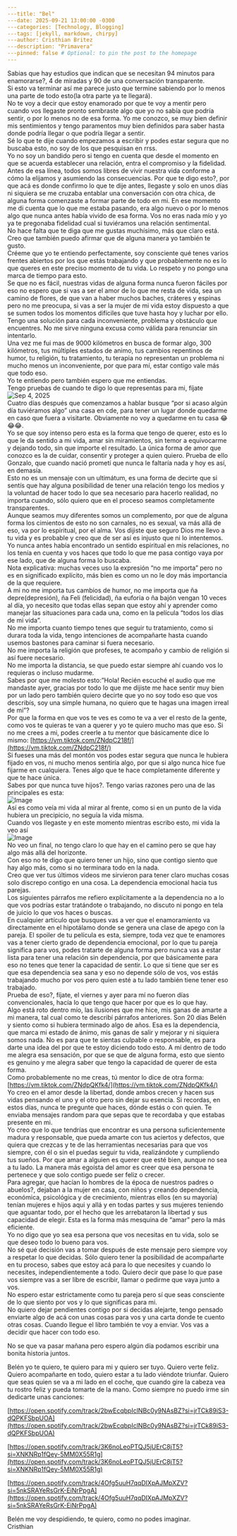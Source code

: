 ```yaml
---
---title: "Bel"
---date: 2025-09-21 13:00:00 -0300
---categories: [Technology, Blogging]
---tags: [jekyll, markdown, chirpy]
---author: Cristhian Britez
---description: "Primavera"
---pinned: false # Optional: to pin the post to the homepage
---
```


Sabias que hay estudios que indican que se necesitan 94 minutos para enamorarse?, 4 de miradas y 90 de una conversación transparente.  
Si esto va terminar así me parece justo que termine sabiendo por lo menos una parte de todo esto(la otra parte ya te llegará).  
No te voy a decir que estoy enamorado por que te voy a mentir pero cuando vos llegaste pronto sembraste algo que yo no sabía que podría sentir, o por lo menos no de esa forma. Yo me conozco, se muy bien definir mis sentimientos y tengo paramentos muy bien definidos para saber hasta donde podría llegar o que podría llegar a sentir.   
Sé lo que te dije cuando empezamos a escribir y podes estar segura que no buscaba esto, no soy de los que pesquisan en rrss.  
Yo no soy un bandido pero si tengo en cuenta que desde el momento en que se acuerda establecer una relación, entra el compromiso y la fidelidad. Antes de esa línea, todos somos libres de vivir nuestra vida conforme a cómo la elijamos y asumiendo las consecuencias. Por que te digo esto?, por que acá es donde confirmo lo que te dije antes, llegaste y solo en unos días ni siquiera se me cruzaba entablar una conversación con otra chica, de alguna forma comenzaste a formar parte de todo en mi. En ese momento me di cuenta que lo que me estaba pasando, era algo nuevo o por lo menos algo que nunca antes había vivido de esa forma. Vos no eras nada mío y yo ya te pregonaba fidelidad cual si tuviéramos una relación sentimental.   
No hace falta que te diga que me gustas muchísimo, más que claro está. Creo que también puedo afirmar que de alguna manera yo también te gusto.  
Créeme que yo te entiendo perfectamente, soy consciente qué tenes varios frentes abiertos por los que estás trabajando y que probablemente no es lo que queres en este preciso momento de tu vida. Lo respeto y no pongo una marca de tiempo para esto.   
Se que no es fácil, nuestras vidas de alguna forma nunca fueron fáciles por eso no espero que si vas a ser el amor de lo que me resta de vida, sea un camino de flores, de que van a haber muchos baches, cráteres y espinas pero no me preocupa, si vas a ser la mujer de mi vida estoy dispuesto a que se sumen todos los momentos difíciles que tuve hasta hoy y luchar por ello.  
Tengo una solución para cada inconveniente, problema y obstáculo que encuentres. No me sirve ninguna excusa como válida para renunciar sin intentarlo.  
Una vez me fui mas de 9000 kilómetros en busca de formar algo, 300 kilómetros, tus múltiples estados de animo, tus cambios repentinos de humor, tu religión, tu tratamiento, tu terapia no representan un problema ni mucho menos un inconveniente, por que para mí, estar contigo vale más que todo eso.  
Yo te entiendo pero también espero que me entiendas.  
Tengo pruebas de cuando te digo lo que representas para mi, fíjate   
![Sep 4, 2025](/assets/img/bb006237-561c-47b1-b23e-e3eac3bbe2fb.jpg)  
Cuatro días después que comenzamos a hablar busque “por si acaso algún día tuviéramos algo” una casa en cde, para tener un lugar donde quedarme en caso que fuera a visitarte. Obviamente no voy a quedarme en tu casa 😂😂😂.  
Yo se que soy intenso pero esta es la forma que tengo de querer, esto es lo que le da sentido a mi vida, amar sin miramientos, sin temor a equivocarme y dejando todo, sin que importe el resultado. La única forma de amor que conozco es la de cuidar, consentir y proteger a quien quiero. Prueba de ello Gonzalo, que cuando nació prometí que nunca le faltaría nada y hoy es así, en demasía.  
Esto no es un mensaje con un ultimátum, es una forma de decirte que si sentís que hay alguna posibilidad de tener una relación tengo los medios y la voluntad de hacer todo lo que sea necesario para hacerlo realidad, no importa cuando, sólo quiero que en el proceso seamos completamente transparentes.  
Aunque seamos muy diferentes somos un complemento, por que de alguna forma los cimientos de esto no son carnales, no es sexual, va más allá de eso, va por lo espiritual, por el alma. Vos dijiste que seguro Dios me llevo a tu vida y es probable y creo que de ser así es injusto que ni lo intentemos. Yo nunca antes había encontrado un sentido espiritual en mis relaciones, no los tenía en cuenta y vos haces que todo lo que me pasa contigo vaya por ese lado, que de alguna forma lo buscaba.  
Nota explicativa: muchas veces uso la expresión “no me importa” pero no es en significado explícito, más bien es como un no le doy más importancia de la que requiere.  
A mi no me importa tus cambios de humor, no me importa que ña depre(depresión), ña Feli (felicidad), ña euforia o ña bajón vengan 10 veces al día, yo necesito que todas ellas sepan que estoy ahí y aprender como manejar las situaciones para cada una, como en la película “todos los días de mi vida”.   
No me importa cuanto tiempo tenes que seguir tu tratamiento, como si durara toda la vida, tengo intenciones de acompañarte hasta cuando usemos bastones para caminar si fuera necesario.  
No me importa la religión que profeses, te acompaño y cambio de religión si así fuere necesario.  
No me importa la distancia, se que puedo estar siempre ahí cuando vos lo requieras o incluso mudarme.  
Sabes por que me molesto esto:”Hola! Recién escuché el audio que me mandaste ayer, gracias por todo lo que me dijiste me hace sentir muy bien por un lado pero también quiero decirte que yo no soy todo eso que vos describís, soy una simple humana, no quiero que te hagas una imagen irreal de mi”?  
Por que la forma en que vos te ves es como te va a ver el resto de la gente, como vos te quieras te van a querer y yo te quiero mucho mas que eso. Si no me crees a mi, podes creerle a tu mentor que básicamente dice lo mismo:
[https://vm.tiktok.com/ZNdpC218f/](https://vm.tiktok.com/ZNdpC218f/)  
Si fueses una más del montón vos podes estar segura que nunca le hubiera fijado en vos, ni mucho menos sentiría algo, por que si algo nunca hice fue fijarme en cualquiera. Tenes algo que te hace completamente diferente y que te hace única.  
Sabes por que nunca tuve hijos?. Tengo varias razones pero una de las principales es esta:  
![Image](/assets/img/IMG_7469.jpg)  
Así es como veía mi vida  al mirar al frente, como si en un punto de la vida hubiera un precipicio, no seguía la vida misma.  
Cuando vos llegaste y en este momento mientras escribo esto, mi vida la veo así   
![Image](/assets/img/IMG_7470.jpg)  
No veo un final, no tengo claro lo que hay en el camino pero se que hay algo más allá del horizonte.  
Con eso no te digo que quiero tener un hijo, sino que contigo siento que hay algo más, como si no terminara todo en la nada.  
Creo que ver tus últimos videos me sirvieron para tener claro muchas cosas solo discrepo contigo en una cosa. La dependencia emocional hacia tus parejas.  
Los siguientes párrafos me refiero explícitamente a la dependencia no a lo que vos podrías estar tratándote o trabajando, no discuto ni pongo en tela de juicio lo que vos haces o buscas.  
En cualquier artículo que busques vas a ver que el enamoramiento va directamente en el hipotálamo donde se genera una clase de apego con la pareja. El spoiler de tu película es esta, siempre, toda vez que te enamores vas a tener cierto grado de dependencia emocional, por lo que tu pareja significa para vos, podes tratarte de alguna forma pero nunca vas a estar lista para tener una relación sin dependencia, por que básicamente para eso no tenes que tener la capacidad de sentir. Lo que si tiene que ser es que esa dependencia sea sana y eso no depende sólo de vos, vos estás trabajando mucho por vos pero quien esté a tu lado también tiene tener eso trabajado.  
Prueba de eso?, fíjate, el viernes y ayer para mí no fueron días convencionales, hacía lo que tengo que hacer por que es lo que hay.  
Algo está roto dentro mío, las ilusiones que me hice, mis ganas de amarte a mi manera, tal cual como te describí párrafos anteriores. Son 20 días Belén y siento como si hubiera terminado algo de años. Esa es la dependencia, que marca mi estado de ánimo, mis ganas de salir y mejorar y ni siquiera somos nada. No es para que te sientas culpable o responsable, es para darte una idea del por que te estoy diciendo todo esto. A mí dentro de todo me alegra esa sensación, por que se que de alguna forma, esto que siento es genuino y me alegra saber que tengo la capacidad de querer de esta forma.  
Como probablemente no me creas, tú mentor lo dice de otra forma:
[https://vm.tiktok.com/ZNdpQKfk4/](https://vm.tiktok.com/ZNdpQKfk4/)  
Yo creo en el amor desde la libertad, donde ambos crecen y hacen sus vidas pensando el uno y el otro pero sin dejar su esencia. Si recordas, en estos días, nunca te pregunte que haces, dónde estás o con quien. Te enviaba mensajes random para que sepas que te recordaba y que estabas presente en mi.  
Yo creo que lo que tendrías que encontrar es una persona suficientemente madura y responsable, que pueda amarte con tus aciertos y defectos, que quiera que crezcas y te de las herramientas necesarias para que vos siempre, con él o sin el puedas seguir tu vida, realizándote y cumpliendo tus sueños. Por que amar a alguien es querer que esté bien, aunque no sea a tu lado. La manera más egoísta del amor es creer que esa persona te pertenece y que solo contigo puede ser feliz o crecer.  
Para agregar, que hacían lo hombres de la época de nuestros padres o abuelos?, dejaban a la mujer en casa, con niños y creando dependencia, económica, psicológica y de crecimiento, mientras ellos (en su mayoría) tenían mujeres e hijos aqui y allá y en todas partes y sus mujeres teniendo que aguantar todo, por el hecho que les arrebataron la libertad y sus capacidad de elegir. Esta es la forma más mesquina de “amar” pero la más eficiente.  
Yo no digo que yo sea esa persona que vos necesitas en tu vida, solo se que deseo todo lo bueno para vos.  
No sé qué decisión vas a tomar después de este mensaje pero siempre voy a respetar lo que decidas. Sólo quiero tener la posibilidad de acompañarte en tu proceso, sabes que estoy acá para lo que necesites y cuando lo necesites, independientemente a todo. Quiero decir que pase lo que pase vos siempre vas a ser libre de escribir, llamar o pedirme que vaya junto a vos.  
No espero estar estrictamente como tu pareja pero sí que seas consciente de lo que siento por vos y lo que significas para mi.   
No quiero dejar pendientes contigo por si decidas alejarte, tengo pensado enviarte algo de acá con unas cosas para vos y una carta donde te cuento otras cosas. Cuando llegue el libro también te voy a enviar. Vos vas a decidir que hacer con todo eso.  

No se que va pasar mañana pero espero algún día podamos escribir una bonita historia juntos.  

Belén yo te quiero, te quiero para mi y quiero ser tuyo. Quiero verte feliz. Quiero acompañarte en todo, quiero estar a tu lado viéndote triunfar. Quiero que seas quien se va a mi lado en el coche, que cuando gire la cabeza vea tu rostro feliz y pueda tomarte de la mano.  Como siempre no puedo irme sin dedicarte unas canciones:  

[https://open.spotify.com/track/2bwEcqbpIclNBc0y9NAsBZ?si=jrTCk89iS3-dQPKFSbpUOA](https://open.spotify.com/track/2bwEcqbpIclNBc0y9NAsBZ?si=jrTCk89iS3-dQPKFSbpUOA)  

[https://open.spotify.com/track/3K6noLeoPTQJ5jUErC8jT5?si=XNKNRp1fQey-5MM0X55R1g](https://open.spotify.com/track/3K6noLeoPTQJ5jUErC8jT5?si=XNKNRp1fQey-5MM0X55R1g)  

[https://open.spotify.com/track/4Ofg5uuH7qqDIXpAJMpXZV?si=5nkSRAYeRsGrK-EiNrPpgA](https://open.spotify.com/track/4Ofg5uuH7qqDIXpAJMpXZV?si=5nkSRAYeRsGrK-EiNrPpgA)  

Belén me voy despidiendo, te quiero, como no podes imaginar.  
Cristhian   
